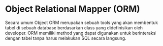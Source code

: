 # Object Relational Mapper (ORM)

Secara umum Object ORM merupakan sebuah tools yang akan membentuk tabel di sebuah database berdasarkan class yang didefinisikan oleh developer. ORM memiliki method yang dapat digunakan untuk berinteraksi dengan tabel tanpa harus melakukan SQL secara langsung.